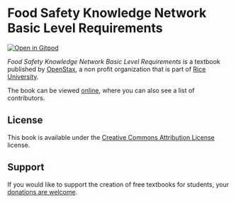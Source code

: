 # Food Safety Knowledge Network Basic Level Requirements

[![Open in Gitpod](https://gitpod.io/button/open-in-gitpod.svg)](https://gitpod.io/from-referrer/)

_Food Safety Knowledge Network Basic Level Requirements_ is a textbook published by [OpenStax](https://openstax.org/), a non profit organization that is part of [Rice University](https://www.rice.edu/).

The book can be viewed [online](https://github.com/cnx-user-books/cnxbook-food-safety-knowledge-network-basic-level-requirements/releases/latest), where you can also see a list of contributors.

## License
This book is available under the [Creative Commons Attribution License](./LICENSE) license.

## Support
If you would like to support the creation of free textbooks for students, your [donations are welcome](https://riceconnect.rice.edu/donation/support-openstax-banner).
